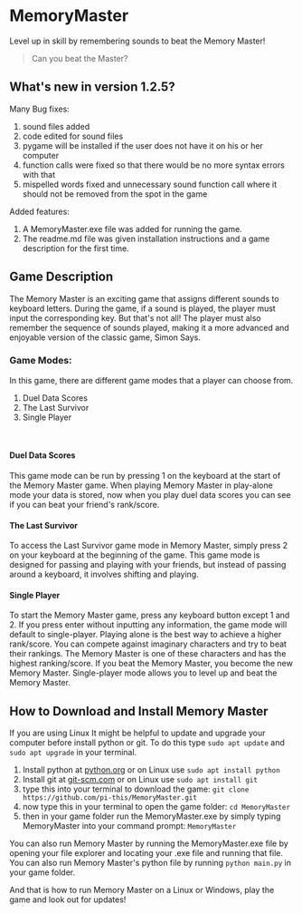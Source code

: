 # MemoryMaster
Level up in skill by remembering sounds to beat the Memory Master!
<br>
> Can you beat the Master?


## What's new in version 1.2.5?

Many Bug fixes:
1. sound files added
2. code edited for sound files
3. pygame will be installed if the user does not have it on his or her computer
4. function calls were fixed so that there would be no more syntax errors with that
5. mispelled words fixed and unnecessary sound function call where it should not be removed from the spot in the game

Added features:
1. A MemoryMaster.exe file was added for running the game.
2. The readme.md file was given installation instructions and a game description for the first time.


## Game Description

The Memory Master is an exciting game that assigns different sounds to keyboard letters. During the game, if a sound is played, the player must input the corresponding key. But that's not all! The player must also remember the sequence of sounds played, making it a more advanced and enjoyable version of the classic game, Simon Says.

### Game Modes:

In this game, there are different game modes that a player can choose from.
<br>
1. Duel Data Scores
2. The Last Survivor
3. Single Player
<br>

#### Duel Data Scores

This game mode can be run by pressing 1 on the keyboard at the start of the Memory Master game.
When playing Memory Master in play-alone mode your data is stored, now when you play duel data scores you can see if you can beat your friend's rank/score.

#### The Last Survivor

To access the Last Survivor game mode in Memory Master, simply press 2 on your keyboard at the beginning of the game. This game mode is designed for passing and playing with your friends, but instead of passing around a keyboard, it involves shifting and playing.

#### Single Player

To start the Memory Master game, press any keyboard button except 1 and 2. If you press enter without inputting any information, the game mode will default to single-player. Playing alone is the best way to achieve a higher rank/score. You can compete against imaginary characters and try to beat their rankings. The Memory Master is one of these characters and has the highest ranking/score. If you beat the Memory Master, you become the new Memory Master. Single-player mode allows you to level up and beat the Memory Master.

## How to Download and Install Memory Master

If you are using Linux It might be helpful to update and upgrade your computer before install python or git. To do this type `sudo apt update` and `sudo apt upgrade` in your terminal.


1. Install python at [python.org](https://www.python.org/downloads/) or on Linux use `sudo apt install python`
2. Install git at [git-scm.com](https://git-scm.com/book/en/v2/Getting-Started-Installing-Git) or on Linux use `sudo apt install git`
3. type this into your terminal to download the game: `git clone https://github.com/pi-this/MemoryMaster.git`
4. now type this in your terminal to open the game folder: `cd MemoryMaster`
5. then in your game folder run the MemoryMaster.exe by simply typing MemoryMaster into your command prompt: `MemoryMaster`

You can also run Memory Master by running the MemoryMaster.exe file by opening your file explorer and locating your .exe file and running that file.
You can also run Memory Master's python file by running `python main.py` in your game folder.

And that is how to run Memory Master on a Linux or Windows, play the game and look out for updates!



